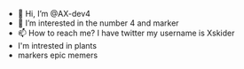 - 👋 Hi, I’m @AX-dev4
- 👀 I’m interested in the number 4 and marker
- 📫 How to reach me? I have twitter my username is Xskider
- I'm intrested in plants 
- markers epic memers


